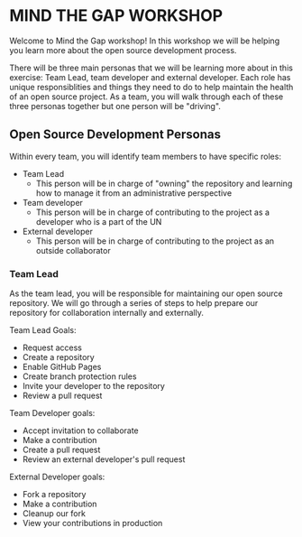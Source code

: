 # MIND THE GAP WORKSHOP

Welcome to Mind the Gap workshop! In this workshop we will be helping you learn more about the open source development process. 

There will be three main personas that we will be learning more about in this exercise: Team Lead, team developer and external developer. Each role has unique responsiblities and things they need to do to help maintain the health of an open source project. As a team, you will walk through each of these three personas together but one person will be "driving".

## Open Source Development Personas

Within every team, you will identify team members to have specific roles:
- Team Lead
    - This person will be in charge of "owning" the repository and learning how to manage it from an administrative perspective
- Team developer
    - This person will be in charge of contributing to the project as a developer who is a part of the UN
- External developer
    - This person will be in charge of contributing to the project as an outside collaborator


### Team Lead

As the team lead, you will be responsible for maintaining our open source repository. We will go through a series of steps to help prepare our repository for collaboration internally and externally.

Team Lead Goals:

- Request access
- Create a repository
- Enable GitHub Pages
- Create branch protection rules
- Invite your developer to the repository
- Review a pull request

Team Developer goals:

- Accept invitation to collaborate
- Make a contribution
- Create a pull request
- Review an external developer's pull request

External Developer goals:

- Fork a repository
- Make a contribution
- Cleanup our fork
- View your contributions in production
